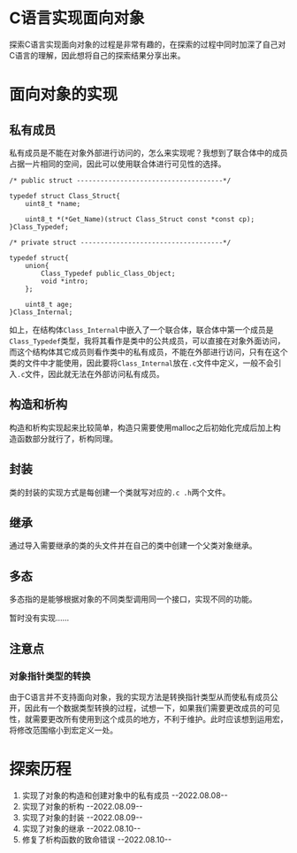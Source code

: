 # C语言实现面向对象 #

探索C语言实现面向对象的过程是非常有趣的，在探索的过程中同时加深了自己对C语言的理解，因此想将自己的探索结果分享出来。

# 面向对象的实现 #

## 私有成员 ##

私有成员是不能在对象外部进行访问的，怎么来实现呢？我想到了联合体中的成员占据一片相同的空间，因此可以使用联合体进行可见性的选择。

    /* public struct -------------------------------------*/

	typedef struct Class_Struct{
	    uint8_t *name;
	
	    uint8_t *(*Get_Name)(struct Class_Struct const *const cp);
	}Class_Typedef;
	
	/* private struct ------------------------------------*/
	
	typedef struct{
	    union{
	        Class_Typedef public_Class_Object;
	        void *intro;
	    };
	
	    uint8_t age;
	}Class_Internal;

如上，在结构体`Class_Internal`中嵌入了一个联合体，联合体中第一个成员是`Class_Typedef`类型，我将其看作是类中的公共成员，可以直接在对象外面访问，而这个结构体其它成员则看作类中的私有成员，不能在外部进行访问，只有在这个类的文件中才能使用，因此要将`Class_Internal`放在`.c`文件中定义，一般不会引入`.c`文件，因此就无法在外部访问私有成员。

## 构造和析构 ##

构造和析构实现起来比较简单，构造只需要使用malloc之后初始化完成后加上构造函数部分就行了，析构同理。

## 封装 ##

类的封装的实现方式是每创建一个类就写对应的`.c .h`两个文件。

## 继承 ##

通过导入需要继承的类的头文件并在自己的类中创建一个父类对象继承。

## 多态 ##

多态指的是能够根据对象的不同类型调用同一个接口，实现不同的功能。

暂时没有实现……

## 注意点 ##

### 对象指针类型的转换 ###

由于C语言并不支持面向对象，我的实现方法是转换指针类型从而使私有成员公开，因此有一个数据类型转换的过程，试想一下，如果我们需要更改成员的可见性，就需要更改所有使用到这个成员的地方，不利于维护。此时应该想到运用宏，将修改范围缩小到宏定义一处。

# 探索历程 #

1. 实现了对象的构造和创建对象中的私有成员		--2022.08.08--
2. 实现了对象的析构		--2022.08.09--
3. 实现了对象的封装		--2022.08.09--
4. 实现了对象的继承		--2022.08.10--
5. 修复了析构函数的致命错误		--2022.08.10--